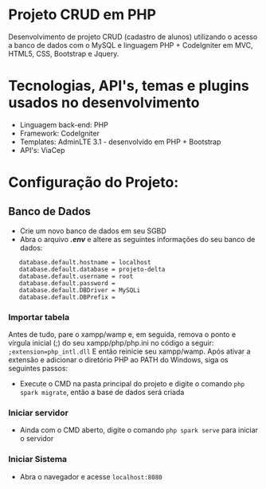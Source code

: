  
# Projeto CRUD em PHP
Desenvolvimento de projeto CRUD (cadastro de alunos) utilizando o acesso a banco de dados com o MySQL e linguagem PHP + CodeIgniter em MVC, HTML5, CSS, Bootstrap e Jquery.

# Tecnologias, API's, temas e plugins usados no desenvolvimento
- Linguagem back-end: PHP
- Framework: CodeIgniter
- Templates: AdminLTE 3.1 - desenvolvido em PHP + Bootstrap
- API's: ViaCep

# Configuração do Projeto:
## Banco de Dados
 - Crie um novo banco de dados em seu SGBD
 - Abra o arquivo **_.env_** e altere as seguintes informações do seu banco de dados:
```
   database.default.hostname = localhost
   database.default.database = projeto-delta
   database.default.username = root
   database.default.password = 
   database.default.DBDriver = MySQLi
   database.default.DBPrefix =
```
### Importar tabela
Antes de tudo, pare o xampp/wamp e, em seguida, remova o ponto e vírgula inicial (;) do seu xampp/php/php.ini no código a seguir:
`;extension=php_intl.dll`
E então reinicie seu xampp/wamp.
Após ativar a extensão e adicionar o diretório PHP ao PATH do Windows, siga os seguintes passos:
 - Execute o CMD na pasta principal do projeto e digite o comando `php spark migrate`, então a base de dados será criada
### Iniciar servidor
 - Ainda com o CMD aberto, digite o comando `php spark serve` para iniciar o servidor
### Iniciar Sistema
 - Abra o navegador e acesse `localhost:8080`
